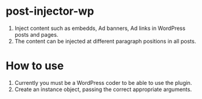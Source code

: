 # post-injector-wp
1. Inject content such as embedds, Ad banners, Ad links in WordPress posts and pages.
2. The content can be injected at different paragraph positions in all posts.

# How to use
1. Currently you must be a WordPress coder to be able to use the plugin.
2. Create an instance object, passing the correct appropriate arguments.

